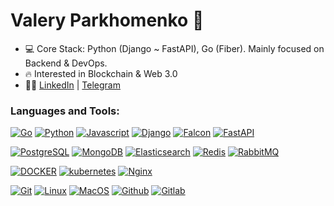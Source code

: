# Valery Parkhomenko 👋
- 💻 Core Stack: Python (Django ~ FastAPI), Go (Fiber). Mainly focused on Backend & DevOps.
- 🔥 Interested in Blockchain & Web 3.0
- 👨‍💻 [LinkedIn](https://www.linkedin.com/in/valeryparkhomenko/) | [Telegram](https://t.me/ValeryParkhomenko)

### Languages and Tools:

[![Go](https://img.shields.io/badge/-GoLang-grey.svg?style=for-the-badge&logo=Go)](#)
[![Python](https://img.shields.io/badge/-Python-grey?style=for-the-badge&logo=Python)](#)
[![Javascript](https://img.shields.io/badge/-JavaScript-grey?style=for-the-badge&logo=JavaScript&logoColor=E9D54D)](#)
[![Django](https://img.shields.io/badge/-Django-grey?style=for-the-badge&logo=Django)](#)
[![Falcon](https://img.shields.io/badge/-Falcon-grey.svg?style=for-the-badge&logo=Falcon)](#)
[![FastAPI](https://img.shields.io/badge/-FastAPI-grey.svg?style=for-the-badge&logo=FastAPI)](#)

[![PostgreSQL](https://img.shields.io/badge/-PostgreSQL-grey?style=for-the-badge&logo=PostgreSQL&logoColor=6296CC)](#)
[![MongoDB](https://img.shields.io/badge/-MongoDB-grey.svg?style=for-the-badge&logo=mongodb)](#)
[![Elasticsearch](https://img.shields.io/badge/-Elasticsearch-grey.svg?style=for-the-badge&logo=Elasticsearch&logoColor=green)](#)
[![Redis](https://img.shields.io/badge/-Redis-grey.svg?style=for-the-badge&logo=REDIS)](#)
[![RabbitMQ](https://img.shields.io/badge/-RabbitMQ-grey.svg?style=for-the-badge&logo=RabbitMQ)](#)

[![DOCKER](https://img.shields.io/badge/-Docker-grey?style=for-the-badge&logo=Docker)](#)
[![kubernetes](https://img.shields.io/badge/-kubernetes-grey?style=for-the-badge&logo=kubernetes)](#)
[![Nginx](https://img.shields.io/badge/-Nginx-grey.svg?style=for-the-badge&logo=Nginx)](#)

[![Git](https://img.shields.io/badge/-Git-grey.svg?style=for-the-badge&logo=Git)](#)
[![Linux](https://img.shields.io/badge/-Linux-grey.svg?style=for-the-badge&logo=Linux)](#)
[![MacOS](https://img.shields.io/badge/MacOS-grey.svg?style=for-the-badge&logo=Macos)](#)
[![Github](https://img.shields.io/badge/-Github-grey.svg?style=for-the-badge&logo=Github)](#)
[![Gitlab](https://img.shields.io/badge/-Gitlab-grey.svg?style=for-the-badge&logo=Gitlab)](#)
